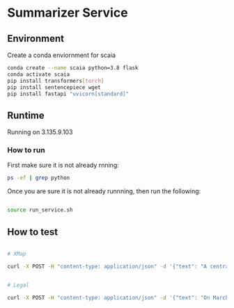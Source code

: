 # Summarizer Service


## Environment

Create a conda enviornment for scaia

```bash
conda create --name scaia python=3.8 flask
conda activate scaia
pip install transformers[torch]
pip install sentencepiece wget
pip install fastapi "uvicorn[standard]"

```



## Runtime


Running on  3.135.9.103


### How to run

First make sure it is not already rnning:

```bash
ps -ef | grep python
```

Once you are sure it is not already runnning, then run the following:

```bash

source run_service.sh
```


## How to test

```bash

# XMap

curl -X POST -H "content-type: application/json" -d '{"text": "A central question, “Where is Peng Shuai?”, has represented concern for the star but also points to related questions about the future of tennis in China. "}' http://18.218.29.151:5000/summarizeText
```

```bash

# Legal

curl -X POST -H "content-type: application/json" -d '{"text": "On March 5, 2021, the Securities and Exchange Commission charged AT&T, Inc. with repeatedly violating Regulation FD, and three of its Investor Relations executives with aiding and abetting AT&Ts violations, by selectively disclosing material nonpublic information to research analysts. "}' http://18.218.29.151:5000/summarizeTextLegal

```
